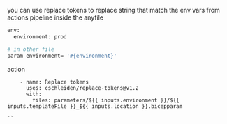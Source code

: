 you can use replace tokens to replace string that match the env vars from actions pipeline inside the anyfile

```bash
env:
  environment: prod

# in other file
param environment= '#{environment}'

```

action

````github actions
    - name: Replace tokens
      uses: cschleiden/replace-tokens@v1.2
      with:
        files: parameters/${{ inputs.environment }}/${{ inputs.templateFile }}_${{ inputs.location }}.bicepparam

``